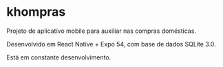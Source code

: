 # khompras
Projeto de aplicativo mobile para auxiliar nas compras domésticas.

Desenvolvido em React Native + Expo 54, com base de dados SQLite 3.0.

Está em constante desenvolvimento.


